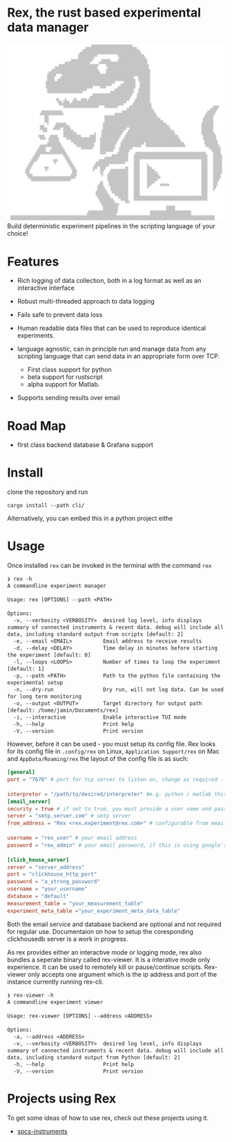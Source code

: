 # Rex, the rust based experimental data manager

![Logo](https://raw.githubusercontent.com/JaminMartin/rex/refs/heads/master/assets/rex.svg)
Build deterministic experiment pipelines in the scripting language of your choice!
# Features
- Rich logging of data collection, both in a log format as well as an interactive interface
- Robust multi-threaded approach to data logging 
- Fails safe to prevent data loss
- Human readable data files that can be used to reproduce identical experiments. 
- language agnostic, can in principle run and manage data from any scripting language that can send data in an appropriate form over TCP. 
    - First class support for python
    - beta support for rustscript
    - alpha support for Matlab.

- Supports sending results over email
# Road Map
- first class backend database & Grafana support    
# Install 
clone the repository and run 
```shell
cargo install --path cli/
```
Alternatively, you can embed this in a python project eithe
# Usage
Once installed `rex` can be invoked in the terminal with the command `rex`
```
❯ rex -h
A commandline experiment manager

Usage: rex [OPTIONS] --path <PATH>

Options:
  -v, --verbosity <VERBOSITY>  desired log level, info displays summary of connected instruments & recent data. debug will include all data, including standard output from scripts [default: 2]
  -e, --email <EMAIL>          Email address to receive results
  -d, --delay <DELAY>          Time delay in minutes before starting the experiment [default: 0]
  -l, --loops <LOOPS>          Number of times to loop the experiment [default: 1]
  -p, --path <PATH>            Path to the python file containing the experimental setup
  -n, --dry-run                Dry run, will not log data. Can be used for long term monitoring
  -o, --output <OUTPUT>        Target directory for output path [default: /home/jamin/Documents/rex]
  -i, --interactive            Enable interactive TUI mode
  -h, --help                   Print help
  -V, --version                Print version
```  

However, before it can be used - you must setup its config file. Rex looks for its config file in `.config/rex` on Linux, `Application Support/rex` on Mac and `AppData/Roaming/rex`
the layout of the config file is as such:
```toml
[general]
port = "7676" # port for tcp server to listen on, change as required - note your experiment script will need to send data to this port.

interpreter = "/path/to/desired/interpreter" #e.g. python / matlab this is what will be used to run your experiment scripts 
[email_server]
security = true # if set to true, you must provide a user name and password
server = "smtp.server.com" # smtp server
from_address = "Rex <rex.experiment@rex.com>" # configurable from email
 
username = "rex_user" # your email address
password = "rex_admin" # your email password, if this is using google's smtp server - then it is your application password

[click_house_server]
server = "server_address"
port = "clickhouse_http_port"
password = "a_strong_password"
username = "your_username"
database = "default"
measurement_table = "your_measurement_table"
experiment_meta_table ="your_experiment_meta_data_table"

```
Both the email service and database backend are optional and not required for regular use. Documentaion on how to setup the coresponding clickhousedb server is a work in progress.

As rex provides either an interactive mode or logging mode, rex also bundles a seperate binary called rex-viewer. It is a interative mode only experience. It can be used to remotely kill or pause/continue scripts. Rex-viewer only accepts one argument which is the ip address and port of the instance currently running rex-cli.
```
❯ rex-viewer -h
A commandline experiment viewer

Usage: rex-viewer [OPTIONS] --address <ADDRESS>

Options:
  -a, --address <ADDRESS>
  -v, --verbosity <VERBOSITY>  desired log level, info displays summary of connected instruments & recent data. debug will include all data, including standard output from Python [default: 2]
  -h, --help                   Print help
  -V, --version                Print version
```
  
# Projects using Rex
To get some ideas of how to use rex, check out these projects using it.

- [spcs-instruments](https://github.com/JaminMartin/spcs_instruments/tree/master)

